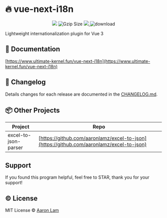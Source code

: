 # 🔥️ vue-next-i18n

<p align="center">
 <img src="https://github.com/Aaronlamz/vue-next-i18n/actions/workflows/npm-publish.yml/badge.svg?branch=main">
 <img src="https://img.badgesize.io/https://unpkg.com/vue-next-i18n/dist/vue-next-i18n.cjs.js?compression=gzip&style=flat-square&label=gzip%20size&color=#4fc08d" alt="Gzip Size" />
 <a href="https://codecov.io/gh/aaronlamz/vue-next-i18n" > 
  <img src="https://codecov.io/gh/aaronlamz/vue-next-i18n/branch/main/graph/badge.svg?token=E9JG51QZAS"/> 
 </a>
 <img alt="download" src="https://img.shields.io/npm/dm/vue-next-i18n">
</p>

Lightweight internationalization plugin for Vue 3

## 🌈 Documentation
[https://www.ultimate-kernel.fun/vue-next-i18n](https://www.ultimate-kernel.fun/vue-next-i18n)

## 📜 Changelog
Details changes for each release are documented in the [CHANGELOG.md](./CHANGELOG.md).

## 📦 Other Projects
| Project  | Repo |
| -------  | ---- |
| excel-to-json-parser  | [https://github.com/aaronlamz/excel-to-json](https://github.com/aaronlamz/excel-to-json)

## Support
If you found this program helpful, feel free to STAR, thank you for your support!

## ©️ License
MIT License © [Aaron Lam](https://github.com/aaronlamz)




